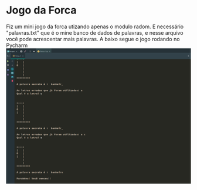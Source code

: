 # Jogo da Forca
Fiz um mini jogo da forca utizando apenas o modulo radom. E necessário "palavras.txt" que é o mine banco de dados de palavras, e nesse arquivo você pode acrescentar mais palavras. A baixo segue o jogo rodando no Pycharm
![](https://raw.githubusercontent.com/BrPedro-dev/Forca/master/Capturar.PNG)
